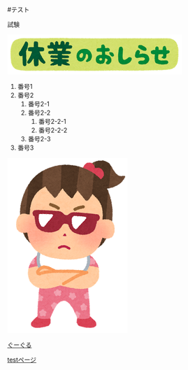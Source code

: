 #テスト

試験

![説明文](./oshirase_kyuugyou.png  "ポップアップ文字") 

1. 番号1 
1. 番号2 
   1. 番号2-1 
   1. 番号2-2 
      1. 番号2-2-1 
      1. 番号2-2-2 
   1. 番号2-3 
1. 番号3 

![説明文](./chibikko_gang_girl.png  "ポップアップ文字")

 [ぐーぐる](https://www.google.co.jp/)
 
 [testページ](./test.html) 
